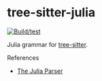 tree-sitter-julia
=================

[![Build/test](https://github.com/tree-sitter/tree-sitter-julia/actions/workflows/ci.yml/badge.svg?branch=master)](https://github.com/tree-sitter/tree-sitter-julia/actions/workflows/ci.yml)

Julia grammar for [tree-sitter](https://github.com/tree-sitter/tree-sitter).

References

* [The Julia Parser](https://github.com/JuliaLang/julia/blob/master/src/julia-parser.scm)
